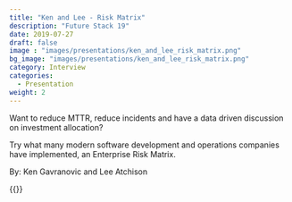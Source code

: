```yaml
---
title: "Ken and Lee - Risk Matrix"
description: "Future Stack 19"
date: 2019-07-27
draft: false
image : "images/presentations/ken_and_lee_risk_matrix.png"
bg_image: "images/presentations/ken_and_lee_risk_matrix.png"
category: Interview
categories:
  - Presentation
weight: 2
---
```


Want to reduce MTTR, reduce incidents and have a data driven discussion on investment allocation?

Try what many modern software development and operations companies have implemented, an Enterprise Risk Matrix.

By: Ken Gavranovic and Lee Atchison

{{<youtube obvQlQlwers>}}